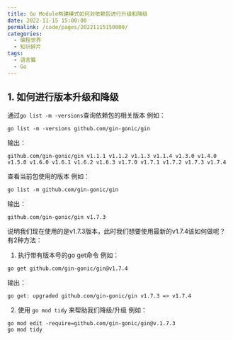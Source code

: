```yaml
---
title: Go Module构建模式如何对依赖包进行升级和降级
date: 2022-11-15 15:00:00
permalink: /code/pages/20221115150000/
categories:
  - 编程世界
  - 知识碎片
tags:
  - 语言篇
  - Go
---
```


## 1. 如何进行版本升级和降级
通过`go list -m -versions`查询依赖包的相关版本
例如：
```
go list -m -versions github.com/gin-gonic/gin
```
输出：
```
github.com/gin-gonic/gin v1.1.1 v1.1.2 v1.1.3 v1.1.4 v1.3.0 v1.4.0 v1.5.0 v1.6.0 v1.6.1 v1.6.2 v1.6.3 v1.7.0 v1.7.1 v1.7.2 v1.7.3 v1.7.4
```
查看当前包使用的版本
例如：
```
go list -m github.com/gin-gonic/gin
```
输出：
```
github.com/gin-gonic/gin v1.7.3
```
说明我们现在使用的是v1.7.3版本，此时我们想要使用最新的v1.7.4该如何做呢？有2种方法：
1. 执行带有版本号的go get命令
   例如：
```
go get github.com/gin-gonic/gin@v1.7.4
```
输出：
```
go get: upgraded github.com/gin-gonic/gin v1.7.3 => v1.7.4
```
2. 使用 `go mod tidy` 来帮助我们降级/升级
   例如：
```
go mod edit -require=github.com/gin-gonic/gin@v.1.7.3
go mod tidy
```